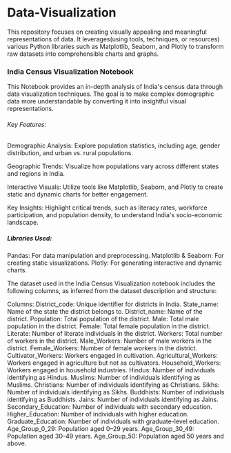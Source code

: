 # Data-Visualization
This repository focuses on creating visually appealing and meaningful representations of data. It leverages(using tools, techniques, or resources) various Python libraries such as Matplotlib, Seaborn, and Plotly to transform raw datasets into comprehensible charts and graphs.

### India Census Visualization Notebook
This Notebook provides an in-depth analysis of India's census data through data visualization techniques. The goal is to make complex demographic data more understandable by converting it into insightful visual representations.
###### Key Features:
Demographic Analysis:
Explore population statistics, including age, gender distribution, and urban vs. rural populations.

Geographic Trends:
Visualize how populations vary across different states and regions in India.

Interactive Visuals:
Utilize tools like Matplotlib, Seaborn, and Plotly to create static and dynamic charts for better engagement.

Key Insights:
Highlight critical trends, such as literacy rates, workforce participation, and population density, to understand India's socio-economic landscape.

##### Libraries Used:
Pandas: For data manipulation and preprocessing.
Matplotlib & Seaborn: For creating static visualizations.
Plotly: For generating interactive and dynamic charts.

The dataset used in the India Census Visualization notebook includes the following columns, as inferred from the dataset description and structure:

Columns:
District_code: Unique identifier for districts in India.
State_name: Name of the state the district belongs to.
District_name: Name of the district.
Population: Total population of the district.
Male: Total male population in the district.
Female: Total female population in the district.
Literate: Number of literate individuals in the district.
Workers: Total number of workers in the district.
Male_Workers: Number of male workers in the district.
Female_Workers: Number of female workers in the district.
Cultivator_Workers: Workers engaged in cultivation.
Agricultural_Workers: Workers engaged in agriculture but not as cultivators.
Household_Workers: Workers engaged in household industries.
Hindus: Number of individuals identifying as Hindus.
Muslims: Number of individuals identifying as Muslims.
Christians: Number of individuals identifying as Christians.
Sikhs: Number of individuals identifying as Sikhs.
Buddhists: Number of individuals identifying as Buddhists.
Jains: Number of individuals identifying as Jains.
Secondary_Education: Number of individuals with secondary education.
Higher_Education: Number of individuals with higher education.
Graduate_Education: Number of individuals with graduate-level education.
Age_Group_0_29: Population aged 0–29 years.
Age_Group_30_49: Population aged 30–49 years.
Age_Group_50: Population aged 50 years and above.
